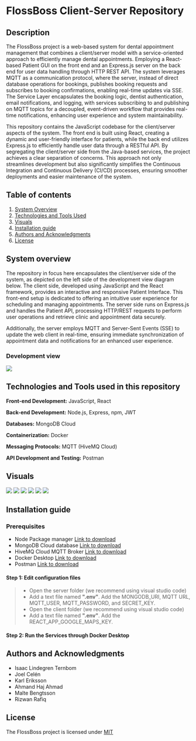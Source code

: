# FlossBoss Client-Server Repository

## Description
The FlossBoss project is a web-based system for dental appointment management that combines a client/server model with a service-oriented approach to efficiently manage dental appointments. Employing a React-based Patient GUI on the front end and an Express.js server on the back end for user data handling through HTTP REST API. The system leverages MQTT as a communication protocol, where the server, instead of direct database operations for bookings, publishes booking requests and subscribes to booking confirmations, enabling real-time updates via SSE. The Service Layer encapsulates the booking logic, dentist authentication, email notifications, and logging, with services subscribing to and publishing on MQTT topics for a decoupled, event-driven workflow that provides real-time notifications, enhancing user experience and system maintainability.

This repository contains the JavaScript codebase for the client/server aspects of the system. The front end is built using React, creating a dynamic and user-friendly interface for patients, while the back end utilizes Express.js to efficiently handle user data through a RESTful API. By segregating the client/server side from the Java-based services, the project achieves a clear separation of concerns. This approach not only streamlines development but also significantly simplifies the Continuous Integration and Continuous Delivery (CI/CD) processes, ensuring smoother deployments and easier maintenance of the system.
## Table of contents
1. [System Overview](#system-overview)
2. [Technologies and Tools Used](#technologies-and-tools-used-in-this-repository)
3. [Visuals](#visuals)
4. [Installation guide](#installation-guide)
5. [Authors and Acknowledgments](#authors-and-acknowledgments)
6. [License](#license)

## System overview
The repository in focus here encapsulates the client/server side of the system, as depicted on the left side of the development view diagram below. The client side, developed using JavaScript and the React framework, provides an interactive and responsive Patient Interface. This front-end setup is dedicated to offering an intuitive user experience for scheduling and managing appointments. The server side runs on Express.js and handles the Patient API, processing HTTP/REST requests to perform user operations and retrieve clinic and appointment data securely.

Additionally, the server employs MQTT and Server-Sent Events (SSE) to update the web client in real-time, ensuring immediate synchronization of appointment data and notifications for an enhanced user experience.
### Development view
<img src="https://i.imgur.com/RaZndv5.png" />

## Technologies and Tools used in this repository
**Front-end Development:** JavaScript, React

**Back-end Development:** Node.js, Express, npm, JWT

**Databases:** MongoDB Cloud

**Containerization:** Docker

**Messaging Protocols:** MQTT (HiveMQ Cloud)

**API Development and Testing:** Postman

## Visuals
<img src="https://i.imgur.com/QDTTqkq.png"/>
<img src="https://i.imgur.com/FbzKfM2.png"/>
<img src="https://i.imgur.com/7MHlwDg.png"/>
<img src="https://i.imgur.com/5VaYObZ.png"/>
<img src="https://i.imgur.com/2YnBmaS.png"/>
<img src="https://i.imgur.com/y1HmZ0e.png"/>

## Installation guide
### Prerequisites
* Node Package manager [Link to download](https://docs.npmjs.com/downloading-and-installing-node-js-and-npm)
* MongoDB Cloud database [Link to download](https://account.mongodb.com/account/login?signedOut=true)
* HiveMQ Cloud MQTT Broker [Link to download](https://auth.hivemq.cloud/login?state=hKFo2SByblBzUXBWYVZhdkNSYlhPQ3NHUi1BMFNHcFRpVnFZRqFupWxvZ2luo3RpZNkgd0U1VUNSTlZFM1ZFNHZ0SW9jWWhqS2lodHJNSmYta0qjY2lk2SBJYWpvNGUzMmp4d1VzOEFkRnhneFFuMlZQM1l3SVpUSw&client=Iajo4e32jxwUs8AdFxgxQn2VP3YwIZTK&protocol=oauth2&audience=hivemq-cloud-api&redirect_uri=https%3A%2F%2Fconsole.hivemq.cloud&scope=openid%20profile%20email&response_type=code&response_mode=query&nonce=UjJhUnZOUlJnd3RmbjZmNFBGWX5uc2w3bHZERW5tRmVHMHl6MDFjXzVMbQ%3D%3D&code_challenge=cOpID4Iew7D-HcwtkQjs-7GYcfrwzD7JV9QTPQNOJgU&code_challenge_method=S256&auth0Client=eyJuYW1lIjoiYXV0aDAtc3BhLWpzIiwidmVyc2lvbiI6IjEuMjIuNiJ9)
* Docker Desktop [Link to download](https://www.docker.com/products/docker-desktop/)
* Postman [Link to download](https://www.postman.com/downloads/)

#### Step 1: Edit configuration files
> * Open the server folder (we recommend using visual studio code)
> * Add a text file named **".env"**. Add the MONGODB_URI, MQTT URL, MQTT_USER, MQTT_PASSWORD, and SECRET_KEY.
> * Open the client folder (we recommend using visual studio code)
> * Add a text file named **".env"**. Add the REACT_APP_GOOGLE_MAPS_KEY.

#### Step 2:  Run the Services through Docker Desktop




## Authors and Acknowledgments
- Isaac Lindegren Ternbom  
- Joel Celén  
- Karl Eriksson  
- Ahmand Haj Ahmad  
- Malte Bengtsson  
- Rizwan Rafiq

## License
The FlossBoss project is licensed under [MIT](https://git.chalmers.se/courses/dit355/2023/student-teams/dit356-2023-16/flossboss-java-repo/-/blob/main/LICENSE)

